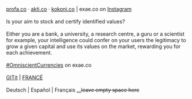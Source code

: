 <a href="https://profa.co">profa.co</a> · <a href="http://akti.co">akti.co</a> · <a href="https://kokoni.co">kokoni.co</a> | exae.co on <a href="https://instagram.com/exae.co">Instagram</a>
<br><br>
Is your aim to stock and certify identified values?
<br><br>
Either you are a bank, a university, a research centre, a guru or a scientist for example, your intelligence could confer on your users the legitimacy to grow a given capital and use its values on the market, rewarding you for each achievement.
<br><br>
<a href="https://exae.co/public">#OmniscientCurrencies</a> on exae.co
<br><br>
<a href="https://github.com/ojedavidea/exae.co/blob/master/INTRO.md">GITit</a> | <a href="https://kokoni.co/@2020">FRANCÉ</a>
<br><br>
Deutsch | Español | Français <a href="https://exae.co/about/more">...</a>~~leave empty space here~~
